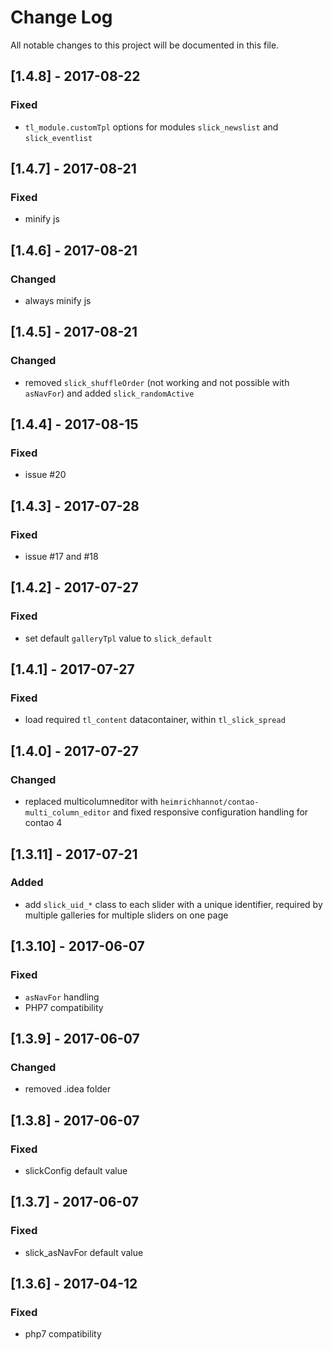 # Change Log
All notable changes to this project will be documented in this file.

## [1.4.8] - 2017-08-22

### Fixed
- `tl_module.customTpl` options for modules `slick_newslist` and `slick_eventlist` 

## [1.4.7] - 2017-08-21

### Fixed
- minify js

## [1.4.6] - 2017-08-21

### Changed
- always minify js

## [1.4.5] - 2017-08-21

### Changed
- removed `slick_shuffleOrder` (not working and not possible with `asNavFor`) and added `slick_randomActive`

## [1.4.4] - 2017-08-15

### Fixed

- issue #20

## [1.4.3] - 2017-07-28

### Fixed

- issue #17 and #18

## [1.4.2] - 2017-07-27

### Fixed

- set default `galleryTpl` value to `slick_default`

## [1.4.1] - 2017-07-27

### Fixed

- load required `tl_content` datacontainer, within `tl_slick_spread`

## [1.4.0] - 2017-07-27

### Changed

- replaced multicolumneditor with `heimrichhannot/contao-multi_column_editor` and fixed responsive configuration handling for contao 4

## [1.3.11] - 2017-07-21

### Added
- add `slick_uid_*` class to each slider with a unique identifier, required by multiple galleries for multiple sliders on one page  

## [1.3.10] - 2017-06-07

### Fixed
- `asNavFor` handling
- PHP7 compatibility

## [1.3.9] - 2017-06-07

### Changed
- removed .idea folder

## [1.3.8] - 2017-06-07

### Fixed
- slickConfig default value

## [1.3.7] - 2017-06-07

### Fixed
- slick_asNavFor default value

## [1.3.6] - 2017-04-12

### Fixed
- php7 compatibility
